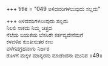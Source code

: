 +++
title = "049 ಅಳಿದವರಿಗಳಲುವುದು ಸಲ್ಲದು"

+++
ಅಳಿದವರಿಗಳಲುವುದು ಸಲ್ಲದು  
ನಿಲಲಿ ಸಾಕದು ನಿಮ್ಮ ಚಿತ್ತದ  
ನೆಲೆಯ ಬಯಕೆಯ ಬೆಸಸಿರೇ ಕರ್ತವ್ಯವೇನೆಮಗೆ  
ಕಳವಳಿಪ ಕುಂತೀಸುತರ ಕಣು  
ವಳೆಗವಗ್ರಹವಾಗು ನಿರ್ಜರ  
ರೊಳಗೆ ಮಕ್ಕಳ ಮಾನ್ಯರನು ಮಾಡೆಂದನಾ ಮುನಿಪ      ॥49॥